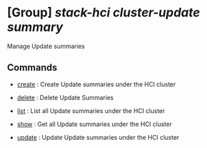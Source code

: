 # [Group] _stack-hci cluster-update summary_

Manage Update summaries

## Commands

- [create](/Commands/stack-hci/cluster-update/summary/_create.md)
: Create Update summaries under the HCI cluster

- [delete](/Commands/stack-hci/cluster-update/summary/_delete.md)
: Delete Update Summaries

- [list](/Commands/stack-hci/cluster-update/summary/_list.md)
: List all Update summaries under the HCI cluster

- [show](/Commands/stack-hci/cluster-update/summary/_show.md)
: Get all Update summaries under the HCI cluster

- [update](/Commands/stack-hci/cluster-update/summary/_update.md)
: Update Update summaries under the HCI cluster
